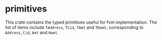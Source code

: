 # primitives

This crate contains the typed primitives useful for fvm implementation. The list of items
include `TAddress`, `TCid`, `TAmt` and `THamt`, corresponding to `Address`, `Cid`,
`Amt` and `Hamt`.
